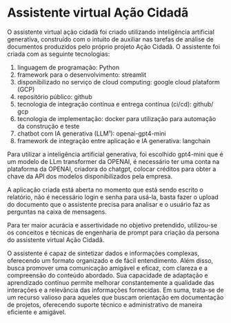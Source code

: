 # Assistente virtual Ação Cidadã

 O assistente virtual ação cidadã foi criado utilizando inteligência artificial generativa, construído com o intuito de auxiliar nas tarefas de análise de documentos produzidos pelo próprio projeto Ação Cidadã.
O assistente foi criada com as seguinte tecnologias:
1. linguagem de programação: Python
2. framework para o desenvolvimento: streamlit
3. disponibilizado no serviço de cloud computing: google cloud plataform (GCP)
4. repositório público: github
5. tecnologia de integração contínua e entrega contínua (ci/cd): github/ gcp
6. tecnologia de implementação: docker para utilização para automação da construção e teste
7. chatbot com IA generativa (LLM¹): openai-gpt4-mini
8. framework de integração entre aplicação e IA generativa: langchain

 Para utilizar a inteligência artificial generativa, foi escolhido gpt4-mini que é um modelo de LLm transformer da OPENAI, é necessário ter uma conta na plataforma da OPENAI, criadora do chatgpt, colocar créditos para obter a chave da API dos modelos disponibilizados pela empresa.
 
 A aplicação criada está aberta no momento que está sendo escrito o relatório, não é necessário login e senha para usá-la, basta fazer o upload do documento que o assistente precisa para analisar e o usuário faz as perguntas na caixa de mensagens.
 
 Para ter maior acurácia e assertividade no objetivo pretendido, utilizou-se os conceitos e técnicas de engenharia de prompt para criação da persona do assistente virtual Ação Cidadã.
 
 O assistente é capaz de sintetizar dados e informações complexas, oferecendo um formato organizado e de fácil entendimento. Além disso, busca promover uma comunicação amigável e eficaz, com clareza e a compreensão do conteúdo abordado. Sua capacidade de adaptação e aprendizado contínuo permite melhorar constantemente a qualidade das interações e a relevância das informações fornecidas. Em suma, trata-se de um recurso valioso para aqueles que buscam orientação em documentação de projetos, oferecendo suporte técnico e administrativo de maneira eficiente e amigável.

